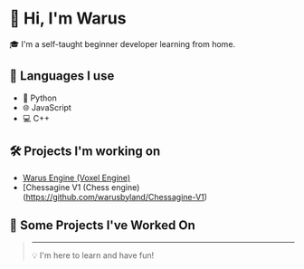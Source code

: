 # 👋 Hi, I'm Warus

🎓 I'm a self-taught beginner developer learning from home.  

## 🚀 Languages I use
- 🐍 Python
- 🌐 JavaScript
- 💻 C++
## 🛠️ Projects I'm working on
- [Warus Engine (Voxel Engine)](https://github.com/warusbyland/Warus-engine)
- [Chessagine V1 (Chess engine)(https://github.com/warusbyland/Chessagine-V1)
## 📌 Some Projects I've Worked On

> ---
> 💡 I'm here to learn and have fun!
